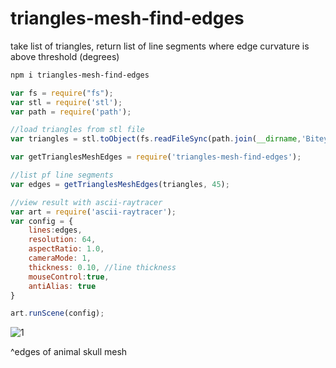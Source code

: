 # triangles-mesh-find-edges

take list of triangles, return list of line segments where edge curvature is above threshold (degrees)

```sh
npm i triangles-mesh-find-edges
```

```javascript
var fs = require("fs");
var stl = require('stl');
var path = require('path');

//load triangles from stl file
var triangles = stl.toObject(fs.readFileSync(path.join(__dirname,'Bitey_Reconstructed_5k.stl'))).facets.map(function(f){return f.verts});

var getTrianglesMeshEdges = require('triangles-mesh-find-edges');

//list pf line segments
var edges = getTrianglesMeshEdges(triangles, 45);

//view result with ascii-raytracer
var art = require('ascii-raytracer');
var config = {
    lines:edges,
    resolution: 64,
    aspectRatio: 1.0,
    cameraMode: 1,
    thickness: 0.10, //line thickness
    mouseControl:true,
    antiAlias: true
}

art.runScene(config);
```

![1](https://i.imgur.com/xIuI69d.png)

^edges of animal skull mesh